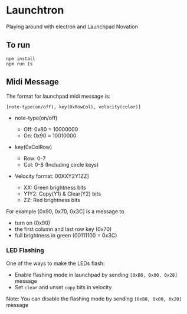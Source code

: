 # Launchtron

Playing around with electron and Launchpad Novation

## To run
``` shel
npm install
npm run 1s
```

## Midi Message
The format for launchpad midi message is:

`[note-type(on/off), key(0xRowCol), velocity(color)]`

- note-type(on/off)
  - Off: 0x80 = 10000000
  - On:  0x90 = 10010000


- key(0xColRow)
  - Row: 0-7
  - Col: 0-8 (Including circle keys)


- Velocity format: 00XXY2Y1ZZ]
  - XX:   Green brightness bits
  - Y1Y2: Copy(Y1) & Clear(Y2) bits
  - ZZ:   Red brightness bits

For example [0x90, 0x70, 0x3C] is a message to
- turn on (0x90)
- the first column and last row key (0x70)
- full brightness in green (00111100 = 0x3C)

### LED Flashing
One of the ways to make the LEDs flash:
- Enable flashing mode in launchpad by sending `[0xB0, 0x00, 0x28]` message
- Set `clear` and unset `copy` bits in velocity

Note:
You can disable the flashing mode by sending `[0xB0, 0x00, 0x20]` message
